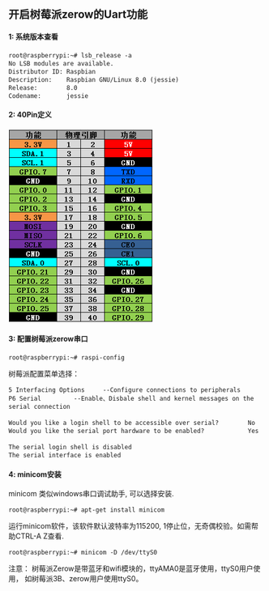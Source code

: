 
## 开启树莓派zerow的Uart功能

#### 1: 系统版本查看
```
root@raspberrypi:~# lsb_release -a
No LSB modules are available.
Distributor ID: Raspbian
Description:    Raspbian GNU/Linux 8.0 (jessie)
Release:        8.0
Codename:       jessie
```

#### 2: 40Pin定义
<div align=left><img width="285" height="382" src="https://github.com/to9/notes/blob/master/images/pi_40pin.png"/></div>

#### 3: 配置树莓派zerow串口
```
root@raspberrypi:~# raspi-config
```

树莓派配置菜单选择：

    5 Interfacing Options     --Configure connections to peripherals
    P6 Serial		  --Enable、Disbale shell and kernel messages on the serial connection

    Would you like a login shell to be accessible over serial?        No
    Would you like the serial port hardware to be enabled?            Yes

    The serial login shell is disabled
    The serial interface is enabled
    
#### 4: minicom安装
minicom 类似windows串口调试助手, 可以选择安装.
```
root@raspberrypi:~# apt-get install minicom
```

运行minicom软件，该软件默认波特率为115200, 1停止位，无奇偶校验。如需帮助CTRL-A Z查看.
```
root@raspberrypi:~# minicom -D /dev/ttyS0
```

注意： 树莓派Zerow是带蓝牙和wifi模块的，ttyAMA0是蓝牙使用，ttyS0用户使用， 如树莓派3B、zerow用户使用ttyS0。



